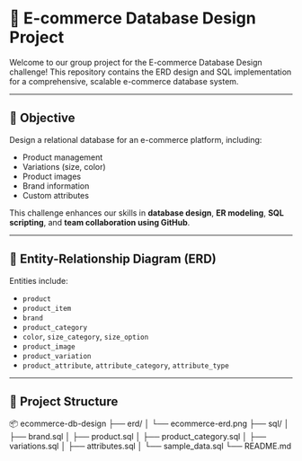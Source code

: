 # 🛒 E-commerce Database Design Project

Welcome to our group project for the E-commerce Database Design challenge! This repository contains the ERD design and SQL implementation for a comprehensive, scalable e-commerce database system.

---

## 📌 Objective

Design a relational database for an e-commerce platform, including:
- Product management
- Variations (size, color)
- Product images
- Brand information
- Custom attributes

This challenge enhances our skills in **database design**, **ER modeling**, **SQL scripting**, and **team collaboration using GitHub**.

---

## 🧠 Entity-Relationship Diagram (ERD)


Entities include:
- `product`
- `product_item`
- `brand`
- `product_category`
- `color`, `size_category`, `size_option`
- `product_image`
- `product_variation`
- `product_attribute`, `attribute_category`, `attribute_type`

---

## 🧾 Project Structure
📦 ecommerce-db-design ├── erd/ │ └── ecommerce-erd.png ├── sql/ │ ├── brand.sql │ ├── product.sql │ ├── product_category.sql │ ├── variations.sql │ ├── attributes.sql │ └── sample_data.sql └── README.md



